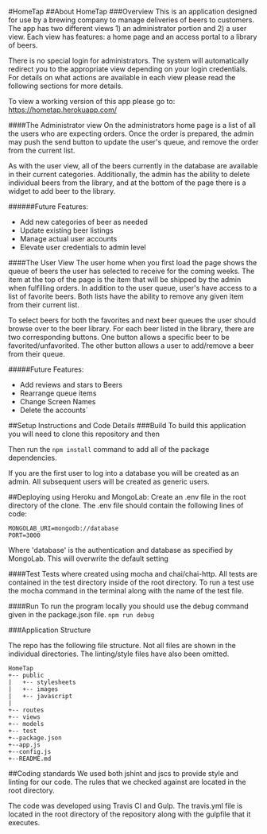 #HomeTap
##About HomeTap
###Overview
This is an application designed for use by a brewing company to manage deliveries of beers to 
customers. The app has two different views 1) an administrator portion and 2) a user view. Each view has features: a home page and an access portal to a library of beers.

There is no special login for administrators. The system will automatically redirect you to the appropriate view depending on your login credentials. For details on what actions are available in each view please read the following sections for more details. 

To view a working version of this app please go to: https://hometap.herokuapp.com/

####The Administrator view
On the administrators home page is a list of all the users who are expecting orders. Once the order is prepared, the admin may push the send button to update the user's queue, and remove the order from the current list.

As with the user view, all of the beers currently in the database are available in their current categories. Additionally, the admin has the ability to delete individual beers from the library, and at the bottom of the page there is a widget to add beer to the library. 

######Future Features:
- Add new categories of beer as needed
- Update existing beer listings
- Manage actual user accounts
- Elevate user credentials to admin level

####The User View
The user home when you first load the page shows the queue of beers the user has selected to receive for the coming weeks. The item at the top of the page is the item that will be shipped by the admin when fulfilling orders. In addition to the user queue, user's have access to a list of favorite beers. Both lists have the ability to remove any given item from their current list.

To select beers for both the favorites and next beer queues the user should browse over to the beer library. For each beer listed in the library, there are two corresponding buttons. One button allows a specific beer to be favorited/unfavorited. The other button allows a user to add/remove a beer from their queue. 

#####Future Features:
- Add reviews and stars to Beers
- Rearrange queue items
- Change Screen Names
- Delete the accounts`

##Setup Instructions and Code Details
###Build
To build this application you will need to clone this repository and then 

Then run the ```npm install``` command to add all of the package dependencies. 


If you are the first user to log into a database you will be created as an admin. All subsequent users will be created as generic users. 

##Deploying using Heroku and MongoLab:
Create an .env file in the root directory of the clone. The .env file should contain the following lines of code:

```
MONGOLAB_URI=mongodb://database
PORT=3000
```

Where 'database' is the authentication and database as specified by MongoLab. This will overwrite the default setting 

####Test
Tests where created using mocha and chai/chai-http. All tests are contained in the test directory inside of the root directory. To run a test use the mocha command in the terminal along with the name of the test file.

####Run
To run the program locally you should use the debug command given in the package.json file. ```npm run debug```

###Application Structure

The repo has the following file structure. Not all files are shown in the individual directories. The linting/style files have also been omitted. 

```
HomeTap
+-- public
|   +-- stylesheets
|   +-- images
|   +-- javascript
|
+-- routes
+-- views
+-- models
+-- test
+--package.json
+--app.js
+--config.js
+--README.md
```
##Coding standards
We used both jshint and jscs to provide style and linting for our code. The rules that we checked against are located in the root directory.

The code was developed using Travis CI and Gulp. The travis.yml file is located in the root directory of the repository along with the gulpfile that it executes. 
